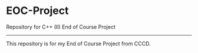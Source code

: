EOC-Project
===========

Repository for C++ (II) End of Course Project

---
This repository is for my End of Course Project from CCCD.
